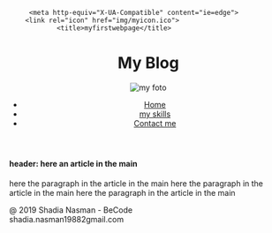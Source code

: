 
<!DOCTYPE html>
<html lang="en">
<head>  
                <meta charset="utf-8"> 
                <meta name="viewport" content="width=device-width, initial-scale=1">
                                                <!--
                                        The above 2 meta tags *must* come first in the <head>
                                        to consistently ensure proper document rendering.
                                        Any other head element should come *after* these tags.
                                        -->
                                        <!--  <meta name="viewport" content="width=device-width, initial-scale=1.0"> --> 
      
         <meta http-equiv="X-UA-Compatible" content="ie=edge">
        <link rel="icon" href="img/myicon.ico">
                <title>myfirstwebpage</title>       
</head>
<body>
        <header >
                <h1>My Blog</h1>
                <img src="https://encrypted-tbn0.gstatic.com/images?q=tbn:ANd9GcQyCDNR7KvW0IL3GU0Mp3uAc2WfpDmV5vIBC62YaRR4dgA2t2h4" alt="my foto">   
        <nav >
                <ul>
                  <li><a href="home.html">Home</a></li>
                  <li><a href="myskills.html">my skills</a></li>
                  <li><a href="contactme.html">Contact me</a></li>
                </ul>
              </nav>
        </header>
        <main>
<article>
        <h4>
               header:  here an article in the main
        </h4>
        <p> here the paragraph in the article in the main  here the paragraph in the article in the main
                 here the paragraph in the article in the main </p>
</article>
        </main>
<footer>
       <p>@ 2019 Shadia Nasman - BeCode <br> shadia.nasman19882gmail.com  </p>
</footer>

</body>
</html>
